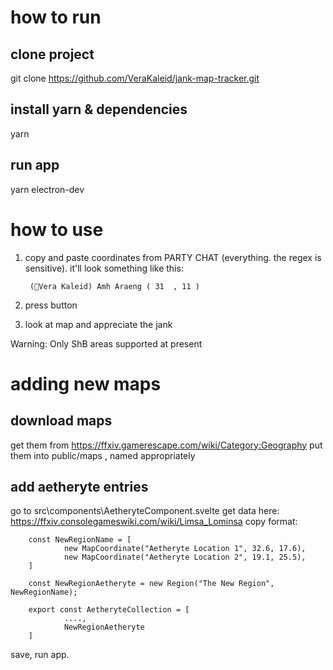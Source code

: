 # how to run

## clone project
git clone https://github.com/VeraKaleid/jank-map-tracker.git

## install yarn & dependencies
yarn

## run app
yarn electron-dev

# how to use

1. copy and paste coordinates from PARTY CHAT (everything. the regex is sensitive). it'll look something like this:
        
        (Vera Kaleid) Amh Araeng ( 31  , 11 )
        
2. press button
3. look at map and appreciate the jank

Warning: Only ShB areas supported at present



# adding new maps

## download maps
get them from https://ffxiv.gamerescape.com/wiki/Category:Geography
put them into public/maps , named appropriately

## add aetheryte entries
go to src\components\AetheryteComponent.svelte
get data here: https://ffxiv.consolegameswiki.com/wiki/Limsa_Lominsa
copy format:

        const NewRegionName = [
                new MapCoordinate("Aetheryte Location 1", 32.6, 17.6),
                new MapCoordinate("Aetheryte Location 2", 19.1, 25.5),
        ]

        const NewRegionAetheryte = new Region("The New Region", NewRegionName);

        export const AetheryteCollection = [
                ....,
                NewRegionAetheryte
        ]

save, run app.
